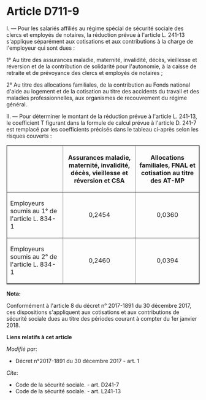 # Article D711-9

I. ― Pour les salariés affiliés au régime spécial de sécurité sociale des clercs et employés de notaires, la réduction prévue
à l'article L. 241-13 s'applique séparément aux cotisations et aux contributions à la charge de l'employeur qui sont dues :

1° Au titre des assurances maladie, maternité, invalidité, décès, vieillesse et réversion et de la contribution de solidarité
pour l'autonomie, à la caisse de retraite et de prévoyance des clercs et employés de notaires ;

2° Au titre des allocations familiales, de la contribution au Fonds national d'aide au logement et de la cotisation au titre
des accidents du travail et des maladies professionnelles, aux organismes de recouvrement du régime général.

II. ― Pour déterminer le montant de la réduction prévue à l'article L. 241-13, le coefficient T figurant dans la formule de
calcul prévue à l'article D. 241-7 est remplacé par les coefficients précisés dans le tableau ci-après selon les risques
couverts :

<table border="1">
  <tbody>
    <tr>
      <th> </th>
      <th>

Assurances maladie, maternité, invalidité, décès, vieillesse et réversion et CSA</th>
      <th>

Allocations familiales, FNAL et cotisation au titre des AT-MP</th>
    </tr>
    <tr>
      <td align="left">

Employeurs soumis au 1° de l'article L. 834-1</td>
      <td align="center">

0,2454</td>
      <td align="center">

0,0360</td>
    </tr>
    <tr>
      <td align="left">

Employeurs soumis au 2° de l'article L. 834-1</td>
      <td align="center">

0,2460</td>
      <td align="center">

0,0394</td>
    </tr>
  </tbody>
</table>

**Nota:**

Conformément à l'article 8 du décret n° 2017-1891 du 30 décembre 2017, ces dispositions s'appliquent aux cotisations et aux
contributions de sécurité sociale dues au titre des périodes courant à compter du 1er janvier 2018.

**Liens relatifs à cet article**

_Modifié par_:

  - Décret n°2017-1891 du 30 décembre 2017 - art. 1

_Cite_:

  - Code de la sécurité sociale. - art. D241-7
  - Code de la sécurité sociale. - art. L241-13
